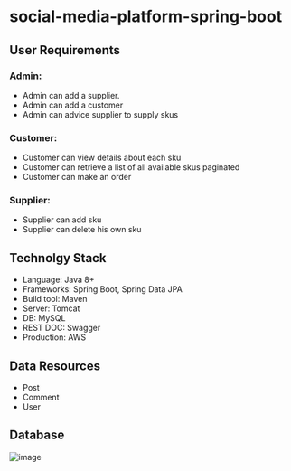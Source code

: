 # social-media-platform-spring-boot

## User Requirements

### Admin:

- Admin can add a supplier.
- Admin can add a customer
- Admin can advice supplier to supply skus


### Customer:
- Customer can view details about each sku
- Customer can retrieve a list of all available skus paginated
- Customer can make an order


### Supplier:
- Supplier can add sku
- Supplier can delete his own sku



## Technolgy Stack

- Language: Java 8+
- Frameworks: Spring Boot, Spring Data JPA
- Build tool: Maven
- Server: Tomcat
- DB: MySQL
- REST DOC: Swagger
- Production: AWS

## Data Resources

- Post
- Comment
- User

## Database

![image](https://user-images.githubusercontent.com/54520113/158747283-db01205a-68ed-45a1-bff7-de800e41b5cd.png)

